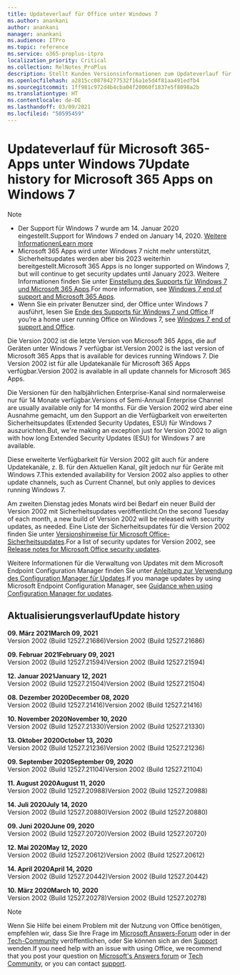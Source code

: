 ```yaml
---
title: Updateverlauf für Office unter Windows 7
ms.author: anankani
author: anankani
manager: anankani
ms.audience: ITPro
ms.topic: reference
ms.service: o365-proplus-itpro
localization_priority: Critical
ms.collection: RelNotes_ProPlus
description: Stellt Kunden Versionsinformationen zum Updateverlauf für Microsoft 365-Apps für Windows 7 bereit.
ms.openlocfilehash: a2815cc08784277532f16a1e5d4f81aa491edfb4
ms.sourcegitcommit: 1ff981c972d4b4cba04f20060f1837e5f8098a2b
ms.translationtype: HT
ms.contentlocale: de-DE
ms.lasthandoff: 03/09/2021
ms.locfileid: "50595459"
---
```

# <a name="update-history-for-microsoft-365-apps-on-windows-7"></a><span data-ttu-id="31beb-103">Updateverlauf für Microsoft 365-Apps unter Windows 7</span><span class="sxs-lookup"><span data-stu-id="31beb-103">Update history for Microsoft 365 Apps on Windows 7</span></span> 

 > [!NOTE]
>
>- <span data-ttu-id="31beb-104">Der Support für Windows 7 wurde am 14. Januar 2020 eingestellt.</span><span class="sxs-lookup"><span data-stu-id="31beb-104">Support for Windows 7 ended on January 14, 2020.</span></span> [<span data-ttu-id="31beb-105">Weitere Informationen</span><span class="sxs-lookup"><span data-stu-id="31beb-105">Learn more</span></span>](https://www.microsoft.com/microsoft-365/windows/end-of-windows-7-support)
>- <span data-ttu-id="31beb-106">Microsoft 365 Apps wird unter Windows 7 nicht mehr unterstützt, Sicherheitsupdates werden aber bis 2023 weiterhin bereitgestellt.</span><span class="sxs-lookup"><span data-stu-id="31beb-106">Microsoft 365 Apps is no longer supported on Windows 7, but will continue to get security updates until January 2023.</span></span> <span data-ttu-id="31beb-107">Weitere Informationen finden Sie unter [Einstellung des Supports für Windows 7 und Microsoft 365 Apps](https://docs.microsoft.com/DeployOffice/endofsupport/windows-7-support).</span><span class="sxs-lookup"><span data-stu-id="31beb-107">For more information, see [Windows 7 end of support and Microsoft 365 Apps](https://docs.microsoft.com/DeployOffice/endofsupport/windows-7-support).</span></span>
>- <span data-ttu-id="31beb-108">Wenn Sie ein privater Benutzer sind, der Office unter Windows 7 ausführt, lesen Sie [Ende des Supports für Windows 7 und Office](https://support.microsoft.com/office/78f20fab-b57b-44d7-8368-06a8493f3cb9).</span><span class="sxs-lookup"><span data-stu-id="31beb-108">If you’re a home user running Office on Windows 7, see [Windows 7 end of support and Office](https://support.microsoft.com/office/78f20fab-b57b-44d7-8368-06a8493f3cb9).</span></span>

<span data-ttu-id="31beb-109">Die Version 2002 ist die letzte Version von Microsoft 365 Apps, die auf Geräten unter Windows 7 verfügbar ist.</span><span class="sxs-lookup"><span data-stu-id="31beb-109">Version 2002 is the last version of Microsoft 365 Apps that is available for devices running Windows 7.</span></span> <span data-ttu-id="31beb-110">Die Version 2002 ist für alle Updatekanäle für Microsoft 365 Apps verfügbar.</span><span class="sxs-lookup"><span data-stu-id="31beb-110">Version 2002 is available in all update channels for Microsoft 365 Apps.</span></span>

<span data-ttu-id="31beb-111">Die Versionen für den halbjährlichen Enterprise-Kanal sind normalerweise nur für 14 Monate verfügbar.</span><span class="sxs-lookup"><span data-stu-id="31beb-111">Versions of Semi-Annual Enterprise Channel are usually available only for 14 months.</span></span> <span data-ttu-id="31beb-112">Für die Version 2002 wird aber eine Ausnahme gemacht, um den Support an die Verfügbarkeit von erweiterten Sicherheitsupdates (Extended Security Updates, ESU) für Windows 7 auszurichten.</span><span class="sxs-lookup"><span data-stu-id="31beb-112">But, we're making an exception just for Version 2002 to align with how long Extended Security Updates (ESU) for Windows 7 are available.</span></span>

<span data-ttu-id="31beb-113">Diese erweiterte Verfügbarkeit für Version 2002 gilt auch für andere Updatekanäle, z. B. für den Aktuellen Kanal, gilt jedoch nur für Geräte mit Windows 7.</span><span class="sxs-lookup"><span data-stu-id="31beb-113">This extended availability for Version 2002 also applies to other update channels, such as Current Channel, but only applies to devices running Windows 7.</span></span>

<span data-ttu-id="31beb-114">Am zweiten Dienstag jedes Monats wird bei Bedarf ein neuer Build der Version 2002 mit Sicherheitsupdates veröffentlicht.</span><span class="sxs-lookup"><span data-stu-id="31beb-114">On the second Tuesday of each month, a new build of Version 2002 will be released with security updates, as needed.</span></span> <span data-ttu-id="31beb-115">Eine Liste der Sicherheitsupdates für die Version 2002 finden Sie unter [Versionshinweise für Microsoft Office-Sicherheitsupdates](microsoft365-apps-security-updates.md).</span><span class="sxs-lookup"><span data-stu-id="31beb-115">For a list of security updates for Version 2002, see [Release notes for Microsoft Office security updates](microsoft365-apps-security-updates.md).</span></span>

<span data-ttu-id="31beb-116">Weitere Informationen für die Verwaltung von Updates mit dem Microsoft Endpoint Configuration Manager finden Sie unter [Anleitung zur Verwendung des Configuration Manager für Updates](https://docs.microsoft.com/deployoffice/endofsupport/windows-7-support#guidance-when-using-configuration-manager-for-updates).</span><span class="sxs-lookup"><span data-stu-id="31beb-116">If you manage updates by using Microsoft Endpoint Configuration Manager, see [Guidance when using Configuration Manager for updates](https://docs.microsoft.com/deployoffice/endofsupport/windows-7-support#guidance-when-using-configuration-manager-for-updates).</span></span>


## <a name="update-history"></a><span data-ttu-id="31beb-117">Aktualisierungsverlauf</span><span class="sxs-lookup"><span data-stu-id="31beb-117">Update history</span></span>

[//]: # (NICHT ENTFERNEN)

<span data-ttu-id="31beb-119">**09. März 2021**</span><span class="sxs-lookup"><span data-stu-id="31beb-119">**March 09, 2021**</span></span><br/>
<span data-ttu-id="31beb-120">Version 2002 (Build 12527.21686)</span><span class="sxs-lookup"><span data-stu-id="31beb-120">Version 2002 (Build 12527.21686)</span></span><br/>

<span data-ttu-id="31beb-121">**09. Februar 2021**</span><span class="sxs-lookup"><span data-stu-id="31beb-121">**February 09, 2021**</span></span><br/>
<span data-ttu-id="31beb-122">Version 2002 (Build 12527.21594)</span><span class="sxs-lookup"><span data-stu-id="31beb-122">Version 2002 (Build 12527.21594)</span></span><br/>

<span data-ttu-id="31beb-123">**12. Januar 2021**</span><span class="sxs-lookup"><span data-stu-id="31beb-123">**January 12, 2021**</span></span><br/>
<span data-ttu-id="31beb-124">Version 2002 (Build 12527.21504)</span><span class="sxs-lookup"><span data-stu-id="31beb-124">Version 2002 (Build 12527.21504)</span></span><br/>

<span data-ttu-id="31beb-125">**08. Dezember 2020**</span><span class="sxs-lookup"><span data-stu-id="31beb-125">**December 08, 2020**</span></span><br/>
<span data-ttu-id="31beb-126">Version 2002 (Build 12527.21416)</span><span class="sxs-lookup"><span data-stu-id="31beb-126">Version 2002 (Build 12527.21416)</span></span><br/>

<span data-ttu-id="31beb-127">**10. November 2020**</span><span class="sxs-lookup"><span data-stu-id="31beb-127">**November 10, 2020**</span></span><br/>
<span data-ttu-id="31beb-128">Version 2002 (Build 12527.21330)</span><span class="sxs-lookup"><span data-stu-id="31beb-128">Version 2002 (Build 12527.21330)</span></span><br/>

<span data-ttu-id="31beb-129">**13. Oktober 2020**</span><span class="sxs-lookup"><span data-stu-id="31beb-129">**October 13, 2020**</span></span><br/>
<span data-ttu-id="31beb-130">Version 2002 (Build 12527.21236)</span><span class="sxs-lookup"><span data-stu-id="31beb-130">Version 2002 (Build 12527.21236)</span></span><br/>

<span data-ttu-id="31beb-131">**09. September 2020**</span><span class="sxs-lookup"><span data-stu-id="31beb-131">**September 09, 2020**</span></span><br/>
<span data-ttu-id="31beb-132">Version 2002 (Build 12527.21104)</span><span class="sxs-lookup"><span data-stu-id="31beb-132">Version 2002 (Build 12527.21104)</span></span><br/>

<span data-ttu-id="31beb-133">**11. August 2020**</span><span class="sxs-lookup"><span data-stu-id="31beb-133">**August 11, 2020**</span></span><br/>
<span data-ttu-id="31beb-134">Version 2002 (Build 12527.20988)</span><span class="sxs-lookup"><span data-stu-id="31beb-134">Version 2002 (Build 12527.20988)</span></span><br/>

<span data-ttu-id="31beb-135">**14. Juli 2020**</span><span class="sxs-lookup"><span data-stu-id="31beb-135">**July 14, 2020**</span></span><br/>
<span data-ttu-id="31beb-136">Version 2002 (Build 12527.20880)</span><span class="sxs-lookup"><span data-stu-id="31beb-136">Version 2002 (Build 12527.20880)</span></span><br/>

<span data-ttu-id="31beb-137">**09. Juni 2020**</span><span class="sxs-lookup"><span data-stu-id="31beb-137">**June 09, 2020**</span></span><br/>
<span data-ttu-id="31beb-138">Version 2002 (Build 12527.20720)</span><span class="sxs-lookup"><span data-stu-id="31beb-138">Version 2002 (Build 12527.20720)</span></span><br/>

<span data-ttu-id="31beb-139">**12. Mai 2020**</span><span class="sxs-lookup"><span data-stu-id="31beb-139">**May 12, 2020**</span></span><br/>
<span data-ttu-id="31beb-140">Version 2002 (Build 12527.20612)</span><span class="sxs-lookup"><span data-stu-id="31beb-140">Version 2002 (Build 12527.20612)</span></span><br/>

<span data-ttu-id="31beb-141">**14. April 2020**</span><span class="sxs-lookup"><span data-stu-id="31beb-141">**April 14, 2020**</span></span><br/>
<span data-ttu-id="31beb-142">Version 2002 (Build 12527.20442)</span><span class="sxs-lookup"><span data-stu-id="31beb-142">Version 2002 (Build 12527.20442)</span></span><br/>

<span data-ttu-id="31beb-143">**10. März 2020**</span><span class="sxs-lookup"><span data-stu-id="31beb-143">**March 10, 2020**</span></span><br/>
<span data-ttu-id="31beb-144">Version 2002 (Build 12527.20278)</span><span class="sxs-lookup"><span data-stu-id="31beb-144">Version 2002 (Build 12527.20278)</span></span><br/>




> [!NOTE]
> <span data-ttu-id="31beb-145">Wenn Sie Hilfe bei einem Problem mit der Nutzung von Office benötigen, empfehlen wir, dass Sie Ihre Frage im [Microsoft Answers-Forum](https://answers.microsoft.com/) oder in der [Tech-Community](https://techcommunity.microsoft.com/) veröffentlichen, oder Sie können sich an den [Support](https://support.microsoft.com/contactus) wenden.</span><span class="sxs-lookup"><span data-stu-id="31beb-145">If you need help with an issue with using Office, we recommend that you post your question on [Microsoft's Answers forum](https://answers.microsoft.com/) or [Tech Community](https://techcommunity.microsoft.com/), or you can contact [support](https://support.microsoft.com/contactus).</span></span>
